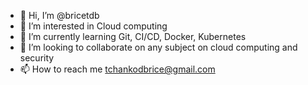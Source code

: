 - 👋 Hi, I’m @bricetdb
- 👀 I’m interested in Cloud computing
- 🌱 I’m currently learning Git, CI/CD, Docker, Kubernetes
- 💞️ I’m looking to collaborate on any subject on cloud computing and security
- 📫 How to reach me tchankodbrice@gmail.com

<!---
bricetdb/bricetdb is a ✨ special ✨ repository because its `README.md` (this file) appears on your GitHub profile.
You can click the Preview link to take a look at your changes.
--->
